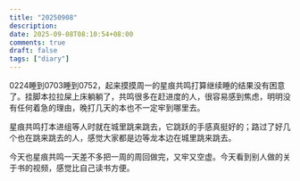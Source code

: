 ```yaml
---
title: "20250908"
description: 
date: 2025-09-08T08:10:54+08:00
comments: true
draft: false
tags: ["diary"]
---
```

0224睡到0703睡到0752，起来摸摸周一的星痕共鸣打算继续睡的结果没有困意了。挂脚本拉拉屎上床躺躺了，共鸣很多在赶进度的人，很容易感到焦虑，明明没有任何着急的理由，晚打几天的本也不一定牢到哪里去。

星痕共鸣打本进组等人时就在城里跳来跳去，它跳跃的手感真挺好的；路过了好几个也在跳来跳去的人，感觉大家都是边等龙本边在城里跳来跳去。

今天也星痕共鸣一天差不多把一周的周回做完，又牢又空虚。今天看到别人做的关于书的视频，感觉比自己读书方便。
